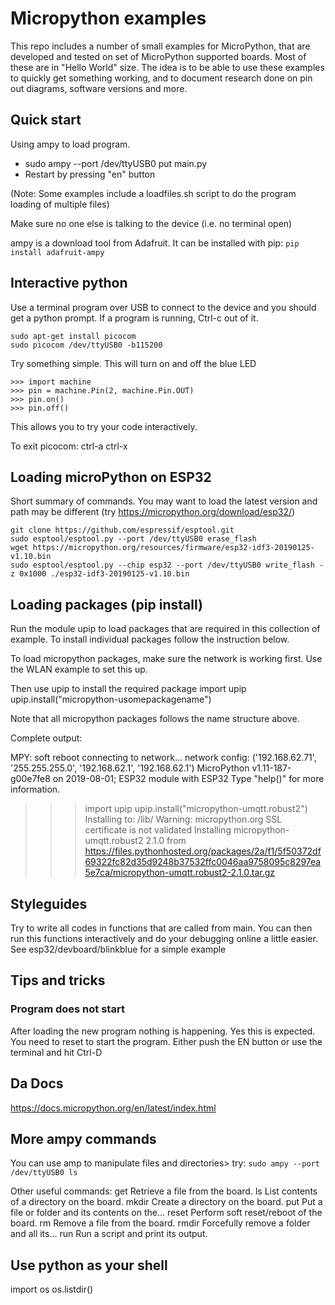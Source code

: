 # Micropython examples

This repo includes a number of small examples
for MicroPython, that are developed and tested
on set of MicroPython supported boards. Most of
these are in "Hello World" size. The idea is
to be able to use these examples to quickly get
something working, and to document research done
on pin out diagrams, software versions and more.


## Quick start
Using ampy to load program.

* sudo ampy --port /dev/ttyUSB0 put main.py
* Restart by pressing "en" button

(Note: Some examples include a loadfiles.sh script to do the program loading of multiple files)

Make sure no one else is talking to the device (i.e. no terminal open)

ampy is a download tool from Adafruit. It can be installed with pip:
`pip install adafruit-ampy`

## Interactive python

Use a terminal program over USB to connect to the device and you should get a
python prompt. If a program is running, Ctrl-c out of it.
```
sudo apt-get install picocom
sudo picocom /dev/ttyUSB0 -b115200
```
Try something simple. This will turn on and off the blue LED
```
>>> import machine
>>> pin = machine.Pin(2, machine.Pin.OUT)
>>> pin.on()
>>> pin.off()
```
This allows you to try your code interactively.

To exit picocom: ctrl-a ctrl-x


## Loading microPython on ESP32
Short summary of commands. You may want to load the latest version and path may be different
(try https://micropython.org/download/esp32/)
```
git clone https://github.com/espressif/esptool.git
sudo esptool/esptool.py --port /dev/ttyUSB0 erase_flash
wget https://micropython.org/resources/firmware/esp32-idf3-20190125-v1.10.bin
sudo esptool/esptool.py --chip esp32 --port /dev/ttyUSB0 write_flash -z 0x1000 ./esp32-idf3-20190125-v1.10.bin
```
## Loading packages (pip install)
Run the module upip to load packages that are required in this collection of example. To install individual packages
follow the instruction below.


To load micropython packages, make sure the network is working first. Use the WLAN example to set this up.

Then use upip to install the required package
import upip
upip.install("micropython-usomepackagename")

Note that all micropython packages follows the name structure above.

Complete output:
>>>
MPY: soft reboot
connecting to network...
network config: ('192.168.62.71', '255.255.255.0', '192.168.62.1', '192.168.62.1')
MicroPython v1.11-187-g00e7fe8 on 2019-08-01; ESP32 module with ESP32
Type "help()" for more information.
>>> import upip
>>> upip.install("micropython-umqtt.robust2")
Installing to: /lib/
Warning: micropython.org SSL certificate is not validated
Installing micropython-umqtt.robust2 2.1.0 from https://files.pythonhosted.org/packages/2a/f1/5f50372df69322fc82d35d9248b37532ffc0046aa9758095c8297ea5e7ca/micropython-umqtt.robust2-2.1.0.tar.gz
>>>

## Styleguides
Try to write all codes in functions that are called from main. You can then
run this functions interactively and do your debugging online a little easier.
See esp32/devboard/blinkblue for a simple example

## Tips and tricks
### Program does not start
After loading the new program nothing is happening. Yes this is expected. You need
to reset to start the program. Either push the EN button or use the terminal
and hit Ctrl-D

## Da Docs
https://docs.micropython.org/en/latest/index.html

## More ampy commands
You can use amp to manipulate files and directories> try:
`sudo ampy --port /dev/ttyUSB0 ls`

Other useful commands:
  get    Retrieve a file from the board.
  ls     List contents of a directory on the board.
  mkdir  Create a directory on the board.
  put    Put a file or folder and its contents on the...
  reset  Perform soft reset/reboot of the board.
  rm     Remove a file from the board.
  rmdir  Forcefully remove a folder and all its...
  run    Run a script and print its output.

## Use python as your shell
  import os
  os.listdir()
